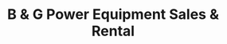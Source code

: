 ---
title: "B & G Power Equipment Sales & Rental"
url: /pampa/b-und-g-power-equipment-sales-und-rental/
shop: Mieten
---